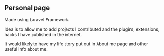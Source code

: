 ## Personal page

Made using Laravel Framework.

Idea is to allow me to add projects I contributed and the plugins, extensions, hacks I have published in the internet.

It would likely to have my life story put out in About me page and other useful info about me.
